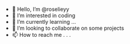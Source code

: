 - 👋 Hello, I’m @roselieyy
- 👀 I’m interested in coding
- 🌱 I’m currently learning ...
- 💞️ I’m looking to collaborate on some projects
- 📫 How to reach me . . .

<!---
roselieyy/roselieyy is a ✨ special ✨ repository because its `README.md` (this file) appears on your GitHub profile.
You can click the Preview link to take a look at your changes.
--->
